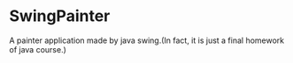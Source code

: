# SwingPainter
A painter application made by java swing.(In fact, it is just a final homework of java course.)
